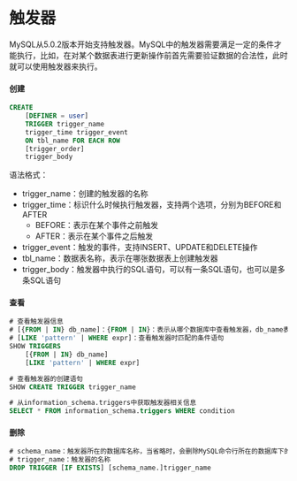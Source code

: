 # 触发器

MySQL从5.0.2版本开始支持触发器。MySQL中的触发器需要满足一定的条件才能执行，比如，在对某个数据表进行更新操作前首先需要验证数据的合法性，此时就可以使用触发器来执行。

#### 创建

```sql
CREATE
    [DEFINER = user]
    TRIGGER trigger_name
    trigger_time trigger_event
    ON tbl_name FOR EACH ROW
    [trigger_order]
    trigger_body
```

语法格式：

+ trigger_name：创建的触发器的名称
+ trigger_time：标识什么时候执行触发器，支持两个选项，分别为BEFORE和AFTER
	+ BEFORE：表示在某个事件之前触发
	+ AFTER：表示在某个事件之后触发
+ trigger_event：触发的事件，支持INSERT、UPDATE和DELETE操作
+ tbl_name：数据表名称，表示在哪张数据表上创建触发器
+ trigger_body：触发器中执行的SQL语句，可以有一条SQL语句，也可以是多条SQL语句

#### 查看

```sql
# 查看触发器信息
# [{FROM | IN} db_name]：{FROM | IN}：表示从哪个数据库中查看触发器，db_name表示数据库名称，此项可以省略，当省略时，查看的是当前MySQL命令行所在的数据库的触发器信息
# [LIKE 'pattern' | WHERE expr]：查看触发器时匹配的条件语句
SHOW TRIGGERS
    [{FROM | IN} db_name]
    [LIKE 'pattern' | WHERE expr]

# 查看触发器的创建语句
SHOW CREATE TRIGGER trigger_name

# 从information_schema.triggers中获取触发器相关信息
SELECT * FROM information_schema.triggers WHERE condition
```

#### 删除

```sql
# schema_name：触发器所在的数据库名称，当省略时，会删除MySQL命令行所在的数据库下的触发器
# trigger_name：触发器的名称
DROP TRIGGER [IF EXISTS] [schema_name.]trigger_name
```

